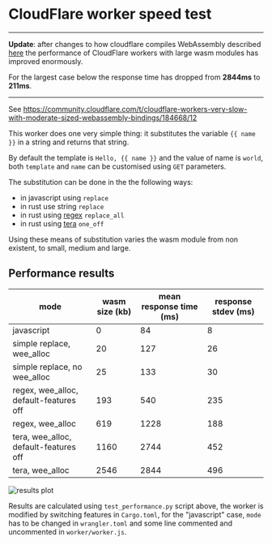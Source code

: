 # CloudFlare worker speed test

---

**Update**: after changes to how cloudflare compiles WebAssembly described 
[here](https://community.cloudflare.com/t/fixed-cloudflare-workers-slow-with-moderate-sized-webassembly-bindings/184668/16?u=samuelcolvin)
the performance of CloudFlare workers with large wasm modules has improved enormously.

For the largest case below the response time has dropped from **2844ms** to **211ms**.

---

See https://community.cloudflare.com/t/cloudflare-workers-very-slow-with-moderate-sized-webassembly-bindings/184668/12

This worker does one very simple thing: it substitutes the variable `{{ name }}` in a string and returns that string.

By default the template is `Hello, {{ name }}` and the value of name is `world`, both `template` and `name` can
be customised using `GET` parameters.

The substitution can be done in the the following ways:
* in javascript using `replace`
* in rust use string `replace`
* in rust using [regex](https://crates.io/crates/regex) `replace_all`
* in rust using [tera](https://crates.io/crates/tera) `one_off`

Using these means of substitution varies the wasm module from non existent, to small, medium and large.

## Performance results

| mode                                   | wasm size (kb) | mean response time (ms) | response stdev (ms) |
|----------------------------------------|----------------|-------------------------|---------------------|
| javascript                             |              0 |                      84 |                   8 |
| simple replace, wee_alloc              |             20 |                     127 |                  26 |
| simple replace, no wee_alloc           |             25 |                     133 |                  30 |
| regex, wee_alloc, default-features off |            193 |                     540 |                 235 |
| regex, wee_alloc                       |            619 |                    1228 |                 188 |
| tera, wee_alloc, default-features off  |           1160 |                    2744 |                 452 |
| tera, wee_alloc                        |           2546 |                    2844 |                 496 |

![results plot](https://github.com/samuelcolvin/cloudflare-worker-speed-test/blob/master/results.png?raw=true)


Results are calculated using `test_performance.py` script above, the worker is modified by switching features
in `Cargo.toml`, for the "javascript" case, `mode` has to be changed in `wrangler.toml` and some line commented and
uncommented in `worker/worker.js`.
